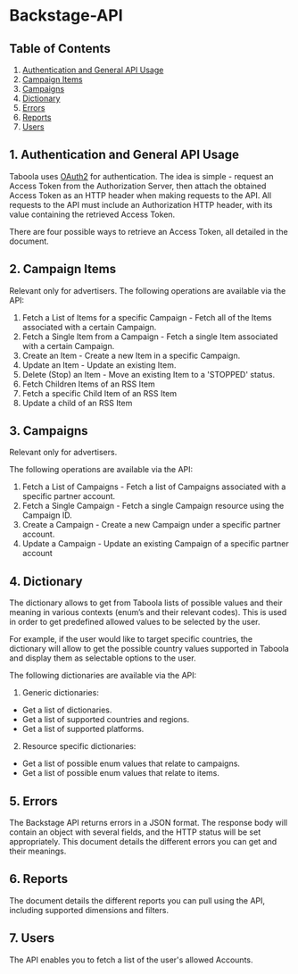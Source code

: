 # Backstage-API

## Table of Contents
1. [Authentication and General API Usage](#1-authentication-and-general-api-usage)
2. [Campaign Items](#2-campaign-items)
3. [Campaigns](#3-campaigns)
4. [Dictionary](#4-dictionary)
5. [Errors](#5-errors)
6. [Reports](#6-reports)
7. [Users](#7-users)


## 1. Authentication and General API Usage

Taboola uses [OAuth2](https://oauth.net/2/) for authentication.
The idea is simple - request an Access Token from the Authorization Server, then attach the obtained Access Token as an HTTP header when making requests to the API.
All requests to the API must include an Authorization HTTP header, with its value containing the retrieved Access Token.

There are four possible ways to retrieve an Access Token, all detailed in the document.

## 2. Campaign Items

Relevant only for advertisers.
The following operations are available via the API:
1. Fetch a List of Items for a specific Campaign - Fetch all of the Items associated with a certain Campaign.
2. Fetch a Single Item from a Campaign - Fetch a single Item associated with a certain Campaign.
3. Create an Item - Create a new Item in a specific Campaign.
4. Update an Item - Update an existing Item.
5. Delete (Stop) an Item - Move an existing Item to a 'STOPPED' status.
6. Fetch Children Items of an RSS Item
7. Fetch a specific Child Item of an RSS Item
8. Update a child of an RSS Item

## 3. Campaigns

Relevant only for advertisers.

The following operations are available via the API:
1. Fetch a List of Campaigns - Fetch a list of Campaigns associated with a specific partner account.
2. Fetch a Single Campaign - Fetch a single Campaign resource using the Campaign ID.
3. Create a Campaign - Create a new Campaign under a specific partner account.
4. Update a Campaign - Update an existing Campaign of a specific partner account

## 4. Dictionary

The dictionary allows to get from Taboola lists of possible values and their meaning in various contexts (enum’s and their relevant codes). This is used in order to get predefined allowed values to be selected by the user. 

For example, if the user would like to target specific countries, the dictionary will allow to get the possible country values supported in Taboola and display them as selectable options to the user.

The following dictionaries are available via the API:
1. Generic dictionaries:
* Get a list of dictionaries.
* Get a list of supported countries and regions.
* Get a list of supported platforms.
2. Resource specific dictionaries:
* Get a list of possible enum values that relate to campaigns.
* Get a list of possible enum values that relate to items.

## 5. Errors

The Backstage API returns errors in a JSON format. The response body will contain an object with several fields, and the HTTP status will be set appropriately.
This document details the different errors you can get and their meanings.

## 6. Reports
The document details the different reports you can pull using the API, including supported dimensions and filters.

## 7. Users

The API enables you to fetch a list of the user's allowed Accounts.
